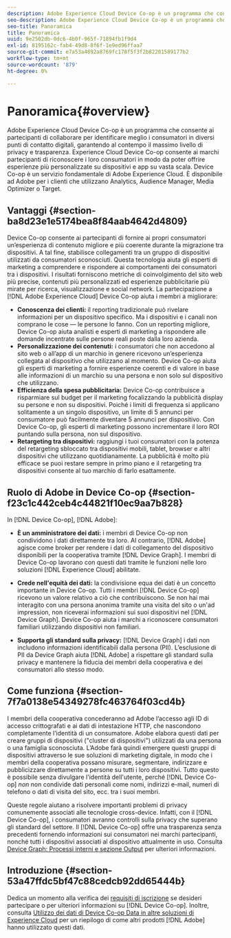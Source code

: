 ```yaml
---
description: Adobe Experience Cloud Device Co-op è un programma che consente ai partecipanti di collaborare per identificare meglio i consumatori in diversi punti di contatto digitali, garantendo al contempo il massimo livello di privacy e trasparenza. Experience Cloud Device Co-op consente ai marchi partecipanti di riconoscere i loro consumatori in modo da poter offrire esperienze più personalizzate su dispositivi e app su vasta scala. Device Co-op è un servizio fondamentale di Adobe Experience Cloud. È disponibile ad Adobe per i clienti che utilizzano Analytics, Audience Manager, Media Optimizer o Target.
seo-description: Adobe Experience Cloud Device Co-op è un programma che consente ai partecipanti di collaborare per identificare meglio i consumatori in diversi punti di contatto digitali, garantendo al contempo il massimo livello di privacy e trasparenza. Experience Cloud Device Co-op consente ai marchi partecipanti di riconoscere i loro consumatori in modo da poter offrire esperienze più personalizzate su dispositivi e app su vasta scala. Device Co-op è un servizio fondamentale di Adobe Experience Cloud. È disponibile ad Adobe per i clienti che utilizzano Analytics, Audience Manager, Media Optimizer o Target.
seo-title: Panoramica
title: Panoramica
uuid: 9e2502db-0dc6-4b0f-965f-71894fb1f9d4
exl-id: 8195162c-fab4-49d8-8f6f-1e9ed96ffaa7
source-git-commit: e7a53a4892a8769fc178f5f3f2b82201589177b2
workflow-type: tm+mt
source-wordcount: '879'
ht-degree: 0%

---
```


# Panoramica{#overview}

Adobe Experience Cloud Device Co-op è un programma che consente ai partecipanti di collaborare per identificare meglio i consumatori in diversi punti di contatto digitali, garantendo al contempo il massimo livello di privacy e trasparenza. Experience Cloud Device Co-op consente ai marchi partecipanti di riconoscere i loro consumatori in modo da poter offrire esperienze più personalizzate su dispositivi e app su vasta scala. Device Co-op è un servizio fondamentale di Adobe Experience Cloud. È disponibile ad Adobe per i clienti che utilizzano Analytics, Audience Manager, Media Optimizer o Target.

## Vantaggi {#section-ba8d23e1e5174bea8f84aab4642d4809}

Device Co-op consente ai partecipanti di fornire ai propri consumatori un’esperienza di contenuto migliore e più coerente durante la migrazione tra dispositivi. A tal fine, stabilisce collegamenti tra un gruppo di dispositivi utilizzati da consumatori sconosciuti. Questa tecnologia aiuta gli esperti di marketing a comprendere e rispondere ai comportamenti dei consumatori tra i dispositivi. I risultati forniscono metriche di coinvolgimento del sito web più precise, contenuti più personalizzati ed esperienze pubblicitarie più mirate per ricerca, visualizzazione e social network. La partecipazione a [!DNL Adobe Experience Cloud] Device Co-op aiuta i membri a migliorare:

* **Conoscenza dei clienti:** il reporting tradizionale può rivelare informazioni per un dispositivo specifico. Ma i dispositivi e i canali non comprano le cose — le persone lo fanno. Con un reporting migliore, Device Co-op aiuta analisti e esperti di marketing a rispondere alle domande incentrate sulle persone reali poste dalla loro azienda.
* **Personalizzazione dei contenuti:** i consumatori che non accedono al sito web o all’app di un marchio in genere ricevono un’esperienza collegata al dispositivo che utilizzano al momento. Device Co-op aiuta gli esperti di marketing a fornire esperienze coerenti e di valore in base alle informazioni di un marchio su una persona e non solo sul dispositivo che utilizzano.
* **Efficienza della spesa pubblicitaria:** Device Co-op contribuisce a risparmiare sul budget per il marketing focalizzando la pubblicità display su persone e non su dispositivi. Poiché i limiti di frequenza si applicano solitamente a un singolo dispositivo, un limite di 5 annunci per consumatore può facilmente diventare 5 annunci per dispositivo. Con Device Co-op, gli esperti di marketing possono incrementare il loro ROI puntando sulla persona, non sul dispositivo.
* **Retargeting tra dispositivi:** raggiungi i tuoi consumatori con la potenza del retargeting sbloccato tra dispositivi mobili, tablet, browser e altri dispositivi che utilizzano quotidianamente. La pubblicità è molto più efficace se puoi restare sempre in primo piano e il retargeting tra dispositivi consente al tuo marchio di farlo esattamente.

<!--
we may not want to share info in this with customers who have not signed. Also, removed directory from S3.
<p>Download our white-paper, <a href="https://marketing-stage.adobe.com/resources/help/en_US/mcdc/downloads/what_to_expect.pdf" format="https" scope="external"> What to Expect from the Device Co-op</a> for more information. </p>
-->

## Ruolo di Adobe in Device Co-op {#section-f23c1c442ceb4c44821f10ec9aa7b828}

In [!DNL Device Co-op], [!DNL Adobe]:

* **È un amministratore dei dati:** i membri di Device Co-op non condividono i dati direttamente tra loro. Al contrario, [!DNL Adobe] agisce come broker per rendere i dati di collegamento del dispositivo disponibili per la cooperativa tramite [!DNL Device Graph]. I membri di Device Co-op lavorano con questi dati tramite le funzioni nelle loro soluzioni [!DNL Experience Cloud] abilitate.

* **Crede nell&#39;equità dei dati:** la condivisione equa dei dati è un concetto importante in Device Co-op. Tutti i membri [!DNL Device Co-op] ricevono un valore relativo a ciò che contribuiscono. Se non hai mai interagito con una persona anonima tramite una visita del sito o un&#39;ad impression, non riceverai informazioni sui suoi dispositivi nel [!DNL Device Graph]. Device Co-op aiuta i marchi a riconoscere consumatori familiari utilizzando dispositivi non familiari.

* **Supporta gli standard sulla privacy:** [!DNL Device Graph] i dati non includono informazioni identificabili dalla persona (PII). L’esclusione di PII da Device Graph aiuta [!DNL Adobe] a rispettare gli standard sulla privacy e mantenere la fiducia dei membri della cooperativa e dei consumatori allo stesso modo.

## Come funziona {#section-7f7a0138e54349278fc463764f03cd4b}

I membri della cooperativa concederanno ad Adobe l’accesso agli ID di accesso crittografati e ai dati di intestazione HTTP, che nascondono completamente l’identità di un consumatore. Adobe elabora questi dati per creare gruppi di dispositivi (&quot;cluster di dispositivi&quot;) utilizzati da una persona o una famiglia sconosciuta. L’Adobe farà quindi emergere questi gruppi di dispositivi attraverso le sue soluzioni di marketing digitale, in modo che i membri della cooperativa possano misurare, segmentare, indirizzare e pubblicizzare direttamente a persone su tutti i loro dispositivi. Tutto questo è possibile senza divulgare l&#39;identità dell&#39;utente, perché [!DNL Device Co-op] *non* non condivide dati personali come nomi, indirizzi e-mail, numeri di telefono o dati di visita del sito, ecc. tra i suoi membri.

Queste regole aiutano a risolvere importanti problemi di privacy comunemente associati alle tecnologie cross-device. Infatti, con il [!DNL Device Co-op], i consumatori avranno controlli sulla privacy che superano gli standard del settore. Il [!DNL Device Co-op] offre una trasparenza senza precedenti fornendo informazioni sui consumatori nei marchi partecipanti, nonché tutti i dispositivi associati al dispositivo attualmente in uso. Consulta [Device Graph: Processi interni e sezione Output](../processes/links.md#concept-e9526af3476b478aab7c57b9ed0bab7c) per ulteriori informazioni.

## Introduzione {#section-53a47ffdc5bf47c88cedcb92dd65444b}

Dedica un momento alla verifica dei [requisiti di iscrizione](../about/requirements.md#concept-31d3d165d22546afbedf023d32ad3a43) se desideri partecipare o per ulteriori informazioni su [!DNL Device Co-op]. Inoltre, consulta [Utilizzo dei dati di Device Co-op Data in altre soluzioni di Experience Cloud](../other-solutions/other-solutions.md#concept-46278a50cfca4e1ab83a3b35077a585f) per un riepilogo di come altri prodotti [!DNL Adobe] hanno utilizzato questi dati.

